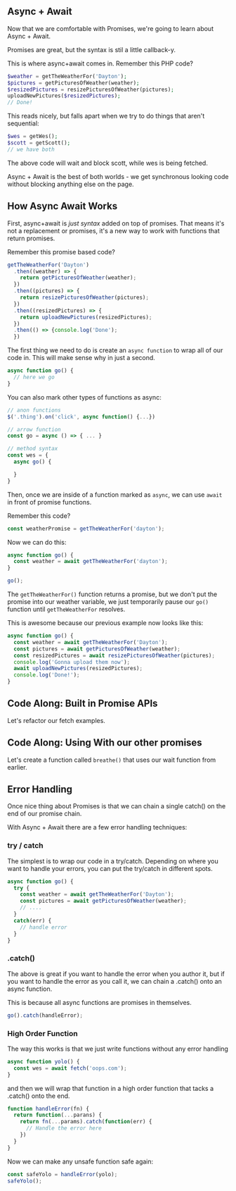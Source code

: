 ## Async + Await

Now that we are comfortable with Promises, we're going to learn about Async + Await.

Promises are great, but the syntax is stil a little callback-y.

This is where async+await comes in. Remember this PHP code?

```php
$weather = getTheWeatherFor('Dayton');
$pictures = getPicturesOfWeather(weather);
$resizedPictures = resizePicturesOfWeather(pictures);
uploadNewPictures($resizedPictures);
// Done!
```

This reads nicely, but falls apart when we try to do things that aren't sequential:

```php
$wes = getWes();
$scott = getScott();
// we have both
```

The above code will wait and block scott, while wes is being fetched.

Async + Await is the best of both worlds - we get synchronous looking code without blocking anything else on the page.

## How Async Await Works

First, async+await is _just syntax_ added on top of promises. That means it's not a replacement or promises, it's a new way to work with functions that return promises.

Remember this promise based code?

```js
getTheWeatherFor('Dayton')
  .then((weather) => {
    return getPicturesOfWeather(weather);
  })
  .then((pictures) => {
    return resizePicturesOfWeather(pictures);
  })
  .then((resizedPictures) => {
    return uploadNewPictures(resizedPictures);
  })
  .then(() => {console.log('Done');
  })
```

The first thing we need to do is create an `async function` to wrap all of our code in. This will make sense why in just a second.

```js
async function go() {
  // here we go
}
```

You can also mark other types of functions as async:


```js
// anon functions
$('.thing').on('click', async function() {...})

// arrow function
const go = async () => { ... }

// method syntax
const wes = {
  async go() {

  }
}
```

Then, once we are inside of a function marked as `async`, we can use `await` in front of promise functions.

Remember this code?

```js
const weatherPromise = getTheWeatherFor('dayton');
```

Now we can do this:

```js
async function go() {
  const weather = await getTheWeatherFor('dayton');
}

go();
```

The `getTheWeatherFor()` function returns a promise, but we don't put the promise into our weather variable, we just temporarily pause our `go()` function until `getTheWeatherFor` resolves.

This is awesome because our previous example now looks like this:


```js
async function go() {
  const weather = await getTheWeatherFor('Dayton');
  const pictures = await getPicturesOfWeather(weather);
  const resizedPictures = await resizePicturesOfWeather(pictures);
  console.log('Gonna upload them now');
  await uploadNewPictures(resizedPictures);
  console.log('Done!');
}
```

## Code Along: Built in Promise APIs

Let's refactor our fetch examples.

## Code Along: Using With our other promises

Let's create a function called `breathe()` that uses our wait function from earlier.

## Error Handling

Once nice thing about Promises is that we can chain a single catch() on the end of our promise chain.

With Async + Await there are a few error handling techniques:

### try / catch

The simplest is to wrap our code in a try/catch. Depending on where you want to handle your errors, you can put the try/catch in different spots.

```js
async function go() {
  try {
    const weather = await getTheWeatherFor('Dayton');
    const pictures = await getPicturesOfWeather(weather);
    // ....
  }
  catch(err) {
    // handle error
  }
}
```


### .catch()

The above is great if you want to handle the error when you author it, but if you want to handle the error as you call it, we can chain a .catch() onto an async function.

This is because all async functions are promises in themselves.

```js
go().catch(handleError);
```

### High Order Function

The way this works is that we just write functions without any error handling

```js
async function yolo() {
  const wes = await fetch('oops.com');
}
```

and then we will wrap that function in a high order function that tacks a .catch() onto the end.

```js
function handleError(fn) {
  return function(...parans) {
    return fn(...params).catch(function(err) {
      // Handle the error here
    })
  }
}
```

Now we can make any unsafe function safe again:

```js
const safeYolo = handleError(yolo);
safeYolo();
```
